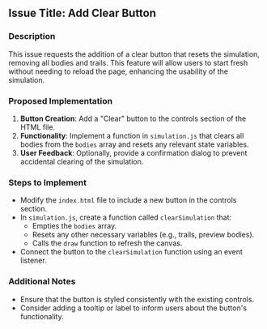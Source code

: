 ## Issue Title: Add Clear Button

### Description
This issue requests the addition of a clear button that resets the simulation, removing all bodies and trails. This feature will allow users to start fresh without needing to reload the page, enhancing the usability of the simulation.

### Proposed Implementation
1. **Button Creation**: Add a "Clear" button to the controls section of the HTML file.
2. **Functionality**: Implement a function in `simulation.js` that clears all bodies from the `bodies` array and resets any relevant state variables.
3. **User Feedback**: Optionally, provide a confirmation dialog to prevent accidental clearing of the simulation.

### Steps to Implement
- Modify the `index.html` file to include a new button in the controls section.
- In `simulation.js`, create a function called `clearSimulation` that:
  - Empties the `bodies` array.
  - Resets any other necessary variables (e.g., trails, preview bodies).
  - Calls the `draw` function to refresh the canvas.
- Connect the button to the `clearSimulation` function using an event listener.

### Additional Notes
- Ensure that the button is styled consistently with the existing controls.
- Consider adding a tooltip or label to inform users about the button's functionality.